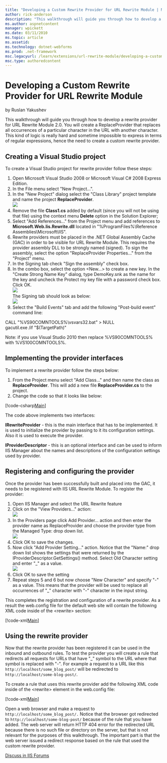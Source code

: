 ```yaml
---
title: "Developing a Custom Rewrite Provider for URL Rewrite Module | Microsoft Docs"
author: rick-anderson
description: "This walkthrough will guide you through how to develop a rewrite provider for URL Rewrite Module 2.0. You will create a ReplaceProvider that replaces all occ..."
ms.author: aspnetcontent
manager: wpickett
ms.date: 03/11/2010
ms.topic: article
ms.assetid: 
ms.technology: dotnet-webforms
ms.prod: .net-framework
msc.legacyurl: /learn/extensions/url-rewrite-module/developing-a-custom-rewrite-provider-for-url-rewrite-module
msc.type: authoredcontent
---
```

Developing a Custom Rewrite Provider for URL Rewrite Module
====================
by Ruslan Yakushev

This walkthrough will guide you through how to develop a rewrite provider for URL Rewrite Module 2.0. You will create a ReplaceProvider that replaces all occurrences of a particular character in the URL with another character. This kind of logic is really hard and sometime impossible to express in terms of regular expressions, hence the need to create a custom rewrite provider.

## Creating a Visual Studio project

To create a Visual Studio project for rewrite provider follow these steps:

1. Open Microsoft Visual Studio 2008 or Microsoft Visual C# 2008 Express Edition.
2. In the File menu select "New Project...".
3. In the "New Project" dialog select the "Class Library" project template and name the project **ReplaceProvider**.  
    [![](developing-a-custom-rewrite-provider-for-url-rewrite-module/_static/image4.png)](developing-a-custom-rewrite-provider-for-url-rewrite-module/_static/image2.png)
4. Remove the file **Class1.cs** added by default (since you will not be using that file) using the context menu **Delete** option in the Solution Explorer;
5. Select "Add References..." from the Project menu and add references to **Microsoft.Web.Iis.Rewrite.dll** located in "%ProgramFiles%\Reference Assemblies\Microsoft\IIS".
6. Rewrite providers must be placed in the .NET Global Assembly Cache (GAC) in order to be visible for URL Rewrite Module. This requires the provider assembly DLL to be strongly named (signed). To sign the assembly, select the option "ReplaceProvider Properties..." from the "Project" menu.
7. In the Signing tab check "Sign the assembly" check box.
8. In the combo box, select the option &lt;New…&gt; to create a new key. In the "Create Strong Name Key" dialog, type DemoKey.snk as the name for the key and uncheck the Protect my key file with a password check box. Click OK.  
    [![](developing-a-custom-rewrite-provider-for-url-rewrite-module/_static/image8.png)](developing-a-custom-rewrite-provider-for-url-rewrite-module/_static/image6.png)  
 The Signing tab should look as below:  
    [![](developing-a-custom-rewrite-provider-for-url-rewrite-module/_static/image12.png)](developing-a-custom-rewrite-provider-for-url-rewrite-module/_static/image10.png)
9. Select the "Build Events" tab and add the following "Post-build event" command line:  
  
 CALL "%VS90COMNTOOLS%\vsvars32.bat" &gt; NULL   
 gacutil.exe /if "$(TargetPath)"   
  
 Note: if you use Visual Studio 2010 then replace %VS90COMNTOOLS% with %VS100COMNTOOLS%.

## Implementing the provider interfaces

To implement a rewrite provider follow the steps below:

1. From the Project menu select "Add Class..." and then name the class as **ReplaceProvider**. This will add a new file **ReplaceProvider.cs** to the project.
2. Change the code so that it looks like below:


[!code-csharp[Main](developing-a-custom-rewrite-provider-for-url-rewrite-module/samples/sample1.cs)]


The code above implements two interfaces:

**IRewriteProvider** - this is the main interface that has to be implemented. It is used to initialize the provider by passing to it its configuration settings. Also it is used to execute the provider.

**IProviderDescriptor** - this is an optional interface and can be used to inform IIS Manager about the names and descriptions of the configuration settings used by provider.

## Registering and configuring the provider

Once the provider has been successfully built and placed into the GAC, it needs to be registered with IIS URL Rewrite Module. To register the provider:

1. Open IIS Manager and select the URL Rewrite feature
2. Click on the "View Providers..." action:  
    [![](developing-a-custom-rewrite-provider-for-url-rewrite-module/_static/image16.png)](developing-a-custom-rewrite-provider-for-url-rewrite-module/_static/image14.png)
3. In the Providers page click Add Provider... action and then enter the provider name as ReplaceProvider and choose the provider type from the Managed Type: drop down list.  
    [![](developing-a-custom-rewrite-provider-for-url-rewrite-module/_static/image20.png)](developing-a-custom-rewrite-provider-for-url-rewrite-module/_static/image18.png)
4. Click OK to save the changes.
5. Now click "Add Provider Setting..." action. Notice that the "Name:" drop down list shows the settings that were returned by the IProviderDescriptor.GetSettings() method. Select Old Character setting and enter "\_" as a value.  
    [![](developing-a-custom-rewrite-provider-for-url-rewrite-module/_static/image23.png)](developing-a-custom-rewrite-provider-for-url-rewrite-module/_static/image22.png)
6. Click OK to save the setting
7. Repeat steps 5 and 6 but now choose "New Character" and specify "-" as a value. This means that the provider will be used to replace all occurrences of "\_" character with "-" character in the input string.

This completes the registration and configuration of a rewrite provider. As a result the web.config file for the default web site will contain the following XML code inside of the &lt;rewrite&gt; section:


[!code-xml[Main](developing-a-custom-rewrite-provider-for-url-rewrite-module/samples/sample2.xml)]


## Using the rewrite provider

Now that the rewrite provider has been registered it can be used in the inbound and outbound rules. To test the provider you will create a rule that redirects all requests for URLs that have "\_" symbol to the URL where that symbol is replaced with "-". For example a request to a URL like this `http://localhost/some_blog_post/` will be redirected to `http://localhost/some-blog-post/`.

To create a rule that uses this rewrite provider add the following XML code inside of the &lt;rewrite&gt; element in the web.config file:


[!code-xml[Main](developing-a-custom-rewrite-provider-for-url-rewrite-module/samples/sample3.xml)]


Open a web browser and make a request to `http://localhost/some_blog_post/.` Notice that the browser got redirected to `http://localhost/some-blog-post/` because of the rule that you have added. The web server will return HTTP 404 error for the redirected URL because there is no such file or directory on the server, but that is not relevant for the purposes of this walkthrough. The important part is that the web server issued a redirect response based on the rule that used the custom rewrite provider.
  
  
[Discuss in IIS Forums](https://forums.iis.net/1152.aspx)